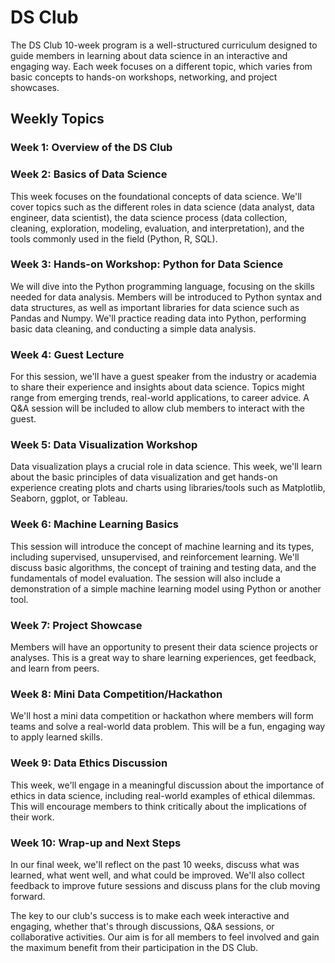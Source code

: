 # DS Club

The DS Club 10-week program is a well-structured curriculum designed to guide members in learning about data science in an interactive and engaging way. Each week focuses on a different topic, which varies from basic concepts to hands-on workshops, networking, and project showcases.

## Weekly Topics

### Week 1: Overview of the DS Club

### Week 2: Basics of Data Science

This week focuses on the foundational concepts of data science. We'll cover topics such as the different roles in data science (data analyst, data engineer, data scientist), the data science process (data collection, cleaning, exploration, modeling, evaluation, and interpretation), and the tools commonly used in the field (Python, R, SQL).

### Week 3: Hands-on Workshop: Python for Data Science

We will dive into the Python programming language, focusing on the skills needed for data analysis. Members will be introduced to Python syntax and data structures, as well as important libraries for data science such as Pandas and Numpy. We'll practice reading data into Python, performing basic data cleaning, and conducting a simple data analysis.

### Week 4: Guest Lecture

For this session, we'll have a guest speaker from the industry or academia to share their experience and insights about data science. Topics might range from emerging trends, real-world applications, to career advice. A Q&A session will be included to allow club members to interact with the guest.

### Week 5: Data Visualization Workshop

Data visualization plays a crucial role in data science. This week, we'll learn about the basic principles of data visualization and get hands-on experience creating plots and charts using libraries/tools such as Matplotlib, Seaborn, ggplot, or Tableau.

### Week 6: Machine Learning Basics

This session will introduce the concept of machine learning and its types, including supervised, unsupervised, and reinforcement learning. We'll discuss basic algorithms, the concept of training and testing data, and the fundamentals of model evaluation. The session will also include a demonstration of a simple machine learning model using Python or another tool.

### Week 7: Project Showcase

Members will have an opportunity to present their data science projects or analyses. This is a great way to share learning experiences, get feedback, and learn from peers.

### Week 8: Mini Data Competition/Hackathon

We'll host a mini data competition or hackathon where members will form teams and solve a real-world data problem. This will be a fun, engaging way to apply learned skills.

### Week 9: Data Ethics Discussion

This week, we'll engage in a meaningful discussion about the importance of ethics in data science, including real-world examples of ethical dilemmas. This will encourage members to think critically about the implications of their work.

### Week 10: Wrap-up and Next Steps

In our final week, we'll reflect on the past 10 weeks, discuss what was learned, what went well, and what could be improved. We'll also collect feedback to improve future sessions and discuss plans for the club moving forward.

The key to our club's success is to make each week interactive and engaging, whether that's through discussions, Q&A sessions, or collaborative activities. Our aim is for all members to feel involved and gain the maximum benefit from their participation in the DS Club.
